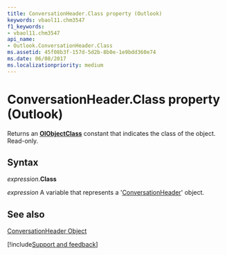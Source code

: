 ```yaml
---
title: ConversationHeader.Class property (Outlook)
keywords: vbaol11.chm3547
f1_keywords:
- vbaol11.chm3547
api_name:
- Outlook.ConversationHeader.Class
ms.assetid: 45f08b3f-157d-5d2b-8b0e-1e9bdd360e74
ms.date: 06/08/2017
ms.localizationpriority: medium
---
```



# ConversationHeader.Class property (Outlook)

Returns an **[OlObjectClass](Outlook.OlObjectClass.md)** constant that indicates the class of the object. Read-only.


## Syntax

_expression_.**Class**

_expression_ A variable that represents a '[ConversationHeader](Outlook.ConversationHeader.md)' object.


## See also


[ConversationHeader Object](Outlook.ConversationHeader.md)

[!include[Support and feedback](~/includes/feedback-boilerplate.md)]